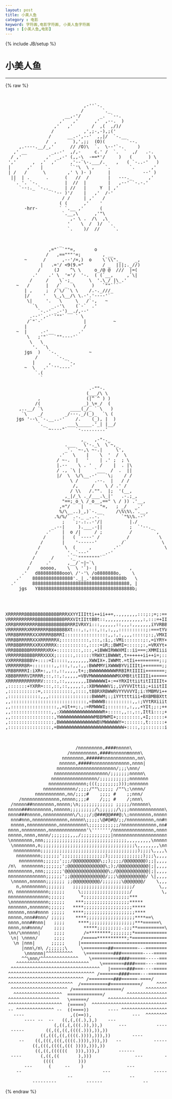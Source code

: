 ```yaml
---
layout: post
title: 小美人鱼
category : 电影
keyword: 字符画,电影字符画, 小美人鱼字符画
tags : [小美人鱼,电影]
---
```

{% include JB/setup %}
# 小美人鱼
---
{% raw %}
<pre>


                             ,-&#039;&#039;`-. 
                            /       `._ 
                      __,-&#039;/       _.  `--. 
                    ,&#039;   ,&#039;      ,&#039;  ,--.  ) 
                  ,&#039;   ,&#039;       /  ,(  ,/)/ 
                 /           ,&#039;,;-,-),;(&#039; 
                /      __.-&#039;,--&#039;  ,,|/  `-.__ 
               /  ,      ),&#039;,;;  (O)(        `--. 
     ,.----.__/_,&#039;      // /O)\  `.  \--&#039;`-.     ) 
   ,&#039; __         _,.-&#039;  ,/,-     c.&#039; /  `.  `  ,/   .-. 
  / ,&#039;         ,&#039;  _,-&#039; (,,-\  -==*&#039;/     )   (      ) \ 
 &#039;,&#039;      ,  ,&#039;  ,&#039;     ,&#039;--`\-.___/.    ,   ( `-..-&#039;   ) 
 |      ,&#039;   |          ``&#039;\  \ ,    `.       `.      ,&#039; 
 | /   /      \        ,&#039; \ )- )      |            --&#039; ) 
  ||  | .      .      (   //  /       |   ---._      ,&#039; 
   `. &#039;. `-.          |  //  |        |   ,--&#039; `-.-.&#039; 
     `--:._ `-.._     | //   |     Y  | ,&#039; 
                 `&#039;-- )&#039;/    |   ,&#039;  /-&#039; 
                     / /     | ,&#039;   / 
                    ( (      ,&#039;    &#039; 
       -hrr-        ` `.__ ,&#039;      ( 
                     `.__,\      ,&#039;&quot;\ 
                        ,- \ .  /\  ,\ 
                       &#039;    \  /  )/  `. 
                       `.    )/  //     `.


                    _
                ,=&quot;` `&quot;&quot;=,       o
               /   ,==&quot;&quot;&quot;&#039;=;        , __
       ~      /      ,--&#039;/=,)  o    \`\\&quot;._     _,
             |   .=&#039;/ &lt;9(9.=&quot;       / _  |||;._//)
            /     (J    ^\ \     o_/@ @  ///  |=(
          .&#039;    .&#039; \  &#039;=&#039;/  &#039;-.  ( (`__,     ,`\|
         /     /    \`-;_      \  &#039;.\_/ |\_.&#039;   
    ~   /      |   /` _  \      )   `&quot;&quot;```
       | ,     ;  /`\/ `\ \    /.-._///_
       |/     &#039;   \_,\__/\ \.-&#039;.&#039;----&#039;`
        \|     &#039;.   \     \   /`-,   ~
          `\     _.-&#039;\    (`-`  .&#039;
            `-.-&#039; _.-&#039;)__./,--&#039;
         .--&#039;`,-&#039;`&#039;&quot;&quot;`    ` \
        /`&quot;`-`               |          ~
       |                     /
    ~  |     .-&#039;__         .&#039;
        \   ;&#039;&quot;`  `&quot;&quot;----&#039;`
         \   \
          &#039;.  `\
       jgs  )   `-.            ~
           /       `-._
          |     ,      `-,
       ~  \   .&#039; `&#039;&#039;----`
           `.(
             `

                               .-&quot;&quot;-.
                              (___/\ \
            ,                 (|^ ^ ) )
           /(                _)_\=_/  (
     ,..__/ `\          ____(_/_ ` \   ) 
      `\    _/        _/---._/(_)_  `\ (
    jgs &#039;--\ `-.__..-&#039;    /.    (_), |  ) 
            `._        ___\_____.&#039;_| |__/
               `~----&quot;`   `-.........&#039;

                            ,_   ,-&quot;-._
                      .___   \&#039;-._\  \`~,_
                      _&#039;. `~-,\ ~-.|     \&#039;,
                    .&#039;   \    |    \  &#039;  /  \
                   / ~-.  |   &#039;    | .&#039; ;  ; \
                   |.--    \ . &#039;   /    |  . |\
                   / ., `\ |     `___  /  .  ||
                   |/  \  \/\__.-&#039;   `\;    / /
                        \ /      .--.  |   / /
                         /,     /    \ / .&#039; /
                        / \\   /.&quot;&quot;.  |;  &#039;(__,
                      ,_|/_\ ._/___.\_|&#039;   .-.;_,
                     &quot;==;_o_\ /_o__,==&quot; \ / )) .&#039;__,
                    ,=&quot;/    |      &quot;=,   ; _/   _.&#039;
                    %/\__..)_,)`-.__     /\%\%\.`.__,
                  .%/%/` .-._ _..-. `      `&quot;%\%.--&#039;
                     ;   `;-.:..-&#039;/|          |./
                 _.--|     ).___.-||          ;  `&#039;--._
               .&#039;    |  o /|     / ;          /        `,
              /      |   ( `----&#039; /          /           \
             /       |    &#039;------&#039;         /`             \
            /         \  (     ,        .&#039;`                \
           /           &#039;._`---&#039;     _.-&#039;                    ;
          /      /     `._`&quot;&quot;&quot;&quot;&quot;&quot;&quot;&quot;`                         ;
         /     .&#039;      ,__/`~|~`\                            |
        /    ooooo,    \  \ &#039;`)- |            ,              |
      .&#039;   d888888888ooo\ /&#039;-&#039;\ /o8888888o,    \             |
    .&#039;    888888888888888&#039;._|_.&#039;888888888888b   \            |
  .&#039;      888888888888888888888888888888888888, |            ;
     jgs   Y88888888888888888888888888888888888b;            /




XRRRRRRBBBBBBBBBBBBBRRRXXYYIIItti++ii++=,.,,,,,,,:::;:;=;:==========;;
VRRRRRRRRRRBBBBBBBBBBBRRXVItIIttBBt::,,,,,,,,,,,,,,:,:::=+IIi++=======
XRRBRRRRRRRRBBBBBBBBBBBRRRIVRXYi:::,,,,,,::,,,:,,,,,,,iYVRBBB+++====,:
VRRRRRRRXRRRRRRRBBBBBBBXt:::,:,:::,::,:,,,::::::::::;:===tYV++;=+===;,
VRRBBRRRRRXXXRRRRBBRRI::::::::::::::::,,:,:,,,,:::::;:;,VMXI==;=;=++=:
VRRBBRRRRRXXXRRRRRRX;::::::::::,:::,:i;,:VMi:::::::;:,=iYRY+=:::::=++;
VRRBBBRRRRXXRXXRRRX:::::::::::,::::=iR;;BWMI=:::::;:,=VRXYt+;:;...,=+=
VRRBBBBBBRRRRRRXRX+:::::::::,:::,+iBWWIRWWXMI::ii===;XMMIiii;::,....;=
VRRRRRBBBBBRRRXXXX;::::::,::::::YRWXtiBWWWt,t=+++++ii++i=;:::;::,.....
VXRRRRBBBBV+::::=I:::::,,,,,,,,XWWIX+.IWWMt.=tIi++==+====;:;;::::.....
VRRRRRRBR=::::::::,,:::,:,,:,,:BWWMMYiXWWWBYViIIIti++=====;;;:::;,....
VRBBRRRRI:iXR+:,,::,::,,,,,t+;;BWWWWWWWWWRRBIRtIIIIi+======;;;:=+=....
XBBBRRRRVIRRRR;::,::,:,,,,,=VBVMWWWWWWWWWMXXMBtitIIIIi++======i=,,:,..
XRRRRRRRRRRRRV:::::,::,,,,,,,,IBWWWWWI+:=+YRXIttiititIIIIIt+==ii;,,,::
,:::::::+YXRR=:::,::,::,,,,,:,:XBMWWWWVi;,iVYVVIttii;+iiitIIi+i+=:,...
,:::::::::::=,:::::::::::,::::,tBBRXRBWWRVYYVVVYI;i:YMBMVi++++===;,,..
,::::::::::::,,,::::::::::::::::BWWWM;:;iYYttttiii+BXBMBBXtt++++==;,,,
,,::::::::::::::::::::::::::::,=BWWWB::::::::::,,:;VYtRXiiitti++===;,,
,,:::::::::::::::::,,=it+=;:,:=RMWWWI;:::::::,:,,,+YIt;;:;+++ii++++i+:
,,:::::::::::::::,,:XWWWWWWWWWWWWWWWR+:::::,,::,::,Itti:::;+++++=;;+i=
,,::::::::::::::::,YWWWWWWWWWWWWWMBBMWMI+;::::::::,+I;:::::++++++;::::
,:::::::::::::::::,BWWWWWWWWWWWWWWBVMWWWWWY=:::::::,t::::::+IIii+++:::
,::::::::::::::::,=BWWWWWWWWWWWWWWWWWWWWWWWW+::::,:;:::::::iIiii++++;:


                                                                   
                          /nnnnnnnnn,####nnnnn\
                       /nnnnnnnnnn,####nnnnnnmnnnn\
                     nnnnnnnn,######nnnnnnnnnnnn,nn\
                    nnnnnn,#####nnnnnnnnnnnnnn,nnnn|
                   nnnnnnnnnnnnnnnnnnnnnn/;;;\nnn/
                  nnnnnnnnnnnnnnnnnnnn/;;;;;;;nnnnn\
                 nnnnnnnnnnnnnnnnn/;;;;;;;;;;;nnnnnnn
                nnnnnnnnnnnnnn;(((;;;;;;;;)));nnnnnnn
              nnnnnnnnnnnn/;;;;/&quot;&quot;\;;;;; /&quot;&quot;\;\nnnn/
           nnnnnnnnnnn,nn/;;;;#    ;;;; #    ;;nnn/
     /nnnnnnnnnnnnnn,nnnnn;;;;#    /;;; #    /;nnn\
  /nnnnn##nnnnnnnn,nnnnn;\n;;;;;;;;;;;;; ;;;;;/nnnnnn\
 nnnnn###nnnnnnnn,nnnnnn;;;;;;;;;/\;;;;;;/\;;;nnnnnnnnnnnnn\
 nnnn###nnnnn,nnnnnnnnnnn\/\;;;/;@###@@###@;\;nnnnnnnn,nnnnnnn\
  nnn#nnn,nnnnnnnnnnnnn,nnnnn\;;;;;\@#@#@/;;/nnnnnnnnnn,nn#nnnnnnn\
  nnnnn,nnnnnnnnnnn,nnnnnnnnnn\;;;;;;;;;;;/nnnnnnnnnnnnn,nn##nnn,nnn
 nnnn,nnnnnnnnn,nnnnnnnnnnnnnn&#039;\&#039;&#039;&#039;&#039;&#039;&#039;&#039;/nnnnnnnnnnnnnnn,nnnn##nnn,nnn
 nnnnn,nnnn,nnnn/;;;;;;;,,,/;;;;;;;;;;;|nnnnnnnnnnnnnnnnnnnnn#nnnn,nn
 \nnnnnnnn,nnn;;;;;;;;;;;;;;;;;;;;;;;;;;;;;;;,,,,,,,,,\nnnnnnnnnn/ |n
  \nnnnnnnn,n;;;;;;;;;;;;;;;;;;;;;;;;;;;;;;;;;;;\,,,,,,,,\nnnnnn/  n/
   nnnnnnnnnn;;;;;;;;;;;;;;;;;;;;;;;;;;;;;;;;;;;;);;;;\,,,,\nnnn
    nnnnnnnnn;;;;;;;&#039;;;;;;;;;;;;;;;;;);;;;;;;;;;;;;);;;\,,,,\nnn
     nnnnnnnnn;;;;;;&#039;;;;/@@@@@@@@@@\;;);;;;/@@@@@@@@);;|,,,,,nnn
 /n\  nnnnnnnn;;;;;;;&#039;;@@@@@@@@@@@@@@\;);/@@@@@@@@@@@|;|,,,,,|nn\  /n
 nnnnnnnnn,nnn;;;;;;;&#039;@@@@@@@@@@@@@@@@\;/@@@@@@@@@@@@|;|,,,,,|nnnunnn
 nnnnnnnnnnnnnn;;;;;;&#039;;;@@@@@@@@@@@@@/;;;\@@@@@@@@@@/ \|,,,,,|nnnnnnn
  \nnnnn,nnnnnn;;;;;;; ;;@@@@@@@@@@/;;;;;;;\@@@@@@@/    \,,,,|\nnnn/
    n,nnnnnnnnn;;;;;;;   ;;;;;;;;;;;;;;;;;;;;;;/         \,,,|
 n\ nnnnnnnnnnnn;;;;;;     \;;;;;;;;;;;;;;;;;;/           \,/
 nnnnnnnnnnnnnnn;;;;;;      *;;;;;;;;;;;;;;;;;***
 \nnnnnnnnnnnnnn;;;;;;    ***;;;;;;;;;;;;;;;;;*****
 nnnnnnn,nnnnnnn;;;;;;   ****;;;;;;;;;;;;;;;;;;*****
 nnnnnn,nnn#nnnn ;;;;;   ****;;;;;;;;;;;;;;;;;;;****
 nnnnn,nnn##nnn/ ;;;;;    ****;;;;;;;;;;;;;;;;;;****==\
 nnnn,nnn##nnn|   ;;;;     ****;;;;;;;;;;;;;;;;;***======\
 nnnn,nn#nnnn/    ;;;;       *****;;;;;;;;;.;;;**==========\
 \nn/\nnnnnn|     ;;;;       /=********;;;;;;;;*=============\
  \n| \nnnn/      ;;;;      /=====***********;*================\
   \n |nnn|      ;;;;;     |=====================================\
      |nnn\/n\ /;;;;;;\     \=========##=========---===============\
       \nnnnnn|^^^^^^^^^^    \==========###========----=============|
      ^^\nnn/^^^^^^^^^^^^^^    \==========####======-----===========/
    ^^^^^^^^^^^^^^^^^^^^^^^^^^^    \========####====----==========/
  ^^^^^^^^^^^^^^^^^^^^^^^^^^^^^^^^^   |======###===----========/  ^^^
 ^^^^^^^^^^^^^^^^^^^^^^^^^^^^^^^^ /=======####====---=======/   ^^^^^^
 ^^^^^^^^^^^^^^^^^^^^^^^^^^^^ /=========###======-====/      ^^^^^^^^^
 ^^^^^^^^^^^^^^^^^^^^^^^^  /==========#===========/     ^^^^^^^^^^^^^
  ^^^^^^^^^^^^^^^^^^^^^ /==================/        ^^^^^^^^^^^^^^
   ^^^^^^^^^^^^^^^^^^  =============/        ^^^^^^^^^^^^^^^^^^^^^^^
 ^^^^^^^^^^^^^^^^^^^   \======/       ^^^^^^^^^^^^^^^^^^^^^^^^^^^^^^^^
 ^^^^^^^^^^^^^^^^^^^^  (=====)  ^^^^^^^^^^^^^^^^^^^^^^^^^^^^^^^^^^^^^^
 -- ^^^^^^^^^^^^^^ --  ((====))       ---- ^^^^^^^^^^^^^^^^^^^^^^^^-
   ----                 ,((==)),               ---  ^^^^^^^^^^^^^
       ---- --  --   ((,(,((.),),)    ---
                  (,((,(,(((.)),)),)      ---           ----        -
  -----        ((,((,((,((((.))),)),))
             ((,(((,((,((((.)))),))),))        ----            ----
     --    ((,(((,(((,((((.)))),))),))   --            -----        --
          ((,(((,((((,((( )))),))),))
           ((,((,((((((   ))),))),)       ------
  ----       (,((,((       ),)))                ---        ---      --
              ((((         )))
       ---      (     --    )                ---            ---
    --                              ---                -----
                       --                     --
          ---------           ------               --          --- </pre>
{% endraw %}

